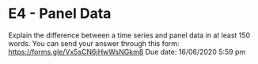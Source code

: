 # E4 - Panel Data

Explain the difference between a time series and panel data in at least 150 words. You can send your answer through this form: https://forms.gle/Vx5sCN6jHwWsNGkm8 Due date: 16/06/2020 5:59 pm
